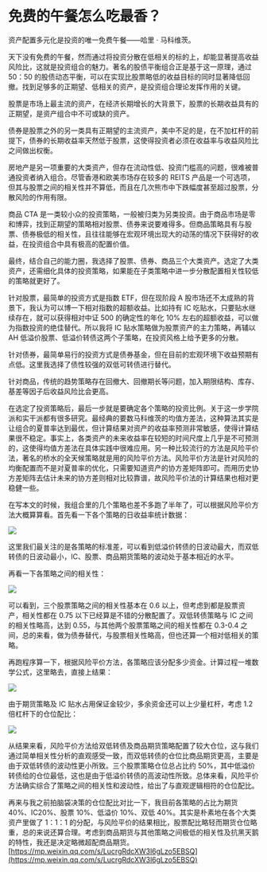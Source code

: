 # 免费的午餐怎么吃最香？
资产配置多元化是投资的唯一免费午餐——哈里 · 马科维茨。

天下没有免费的午餐，然而通过将投资分散在低相关的标的上，却能显著提高收益风险比，这就是投资组合的魅力。著名的股债平衡组合正是基于这一原理，通过 50：50 的股债动态平衡，可以在实现比股票略低的收益目标的同时显著降低回撤。找到足够多的正期望、低相关的资产，是投资组合理论发挥作用的关键。

股票是市场上最主流的资产，在经济长期增长的大背景下，股票的长期收益具有的正期望，是资产组合中不可或缺的资产。

债券是股票之外的另一类具有正期望的主流资产，美中不足的是，在不加杠杆的前提下，债券的长期收益率天然低于股票，这使得投资者必须在收益率与收益风险比之间做出权衡。

房地产是另一项重要的大类资产，但存在流动性低、投资门槛高的问题，很难被普通投资者纳入组合。尽管香港和欧美市场存在较多的 REITS 产品是一个可选项，但其与股票之间的相关性并不算低，而且在几次熊市中下跌幅度甚至超过股票，分散风险的作用有限。

商品 CTA 是一类较小众的投资策略，一般被归类为另类投资。由于商品市场是零和博弈，找到正期望的策略相对股票、债券来说要难得多。但商品策略具有与股票、债券极低的相关性，且往往能够在宏观环境出现大的动荡的情况下获得好的收益，在投资组合中具有极高的配置价值。

最终，结合自己的能力圈，我选择了股票、债券、商品三个大类资产。选定了大类资产，还需细化具体的投资策略，如果能在子类策略中进一步分散配置相关性较低的策略就更好了。

针对股票，最简单的投资方式是指数 ETF，但在现阶段 A 股市场还不太成熟的背景下，我认为可以博一下相对指数的超额收益。比如持有 IC 吃贴水，只要贴水继续存在，就可以获得相对中证 500 的确定性的年化 10% 左右的超额收益，可以做为指数投资的绝佳替代。所以我将 IC 贴水策略做为股票资产的主力策略，再辅以 AH 低溢价股票、低溢价转债这两个子策略，在投资风格上给予更多的分散。

针对债券，最简单易行的投资方式是债券基金，但在目前的宏观环境下收益预期有点低。这里我选择了债性较强的双低可转债进行替代。

针对商品，传统的趋势策略存在回撤大、回撤期长等问题，加入期限结构、库存、基差等因子后收益风险比会更高。

在选定了投资策略后，最后一步就是要确定各个策略的投资比例。关于这一步学院派和实干派都有很多研究。最经典的要数马科维茨的均值方差法，这种算法其实是让组合的夏普率达到最优，但计算结果对资产的收益率预测非常敏感，使得计算结果很不稳定。事实上，各类资产的未来收益率在较短的时间尺度上几乎是不可预测的，这使得均值方差法在具体实践中很难应用。另一种比较流行的方法是风险平价法，著名的桥水的全天候策略就是用的风险平价方法。风险平价方法是针对风险的均衡配置而不是对夏普率的优化，只需要知道资产的协方差矩阵即可。而用历史协方差矩阵去估计未来的协方差则相对比较靠谱，故风险平价法的计算结果也相对更稳健一些。

在写本文的时候，我组合里的几个策略也差不多跑了半年了，可以根据风险平价方法大概算算看。首先看一下各个策略的日收益率统计数据：  

![](https://mmbiz.qpic.cn/mmbiz_png/ADF4qbsm8iaBOE1UMYQNCCX7pTaNvEqFiaSqkUNgib7utVdRMsCOWRGaZym3oPRgPIbmpiaUfxJahOJlxC0jZEMsicw/640?wx_fmt=png)

这里我们最关注的是各策略的标准差，可以看到低溢价转债的日波动最大，而双低转债的日波动最小，IC、股票、商品期货策略的波动处于基本相近的水平。  

再看一下各策略之间的相关性：  

![](https://mmbiz.qpic.cn/mmbiz_png/ADF4qbsm8iaBOE1UMYQNCCX7pTaNvEqFiaric2LGBL8HMW4PNBJ6fp8vxiciaE4x7x3TPV0vd9KTWibBnqzBibBicaHYWA/640?wx_fmt=png)

可以看到，三个股票策略之间的相关性基本在 0.6 以上，但考虑到都是股票资产，相关性都在 0.75 以下已经算是不错的分散配置了。双低转债策略与 IC 之间的相关性略高，达到 0.55，与其他两个股票策略之间的相关性都在 0.3-0.4 之间，总的来看，做为债券替代，与股票相关性略高，但也还算一个相对低相关的策略。

再跑程序算一下，根据风险平价方法，各策略应该分配多少资金。计算过程一堆数学公式，这里略去，直接上结果：

![](https://mmbiz.qpic.cn/mmbiz_png/ADF4qbsm8iaBOE1UMYQNCCX7pTaNvEqFia3QWOhejF4eniamaUOKc4xy77Wxb4s87LIuciaNTiahOib5lVaMo7Ziac7ow/640?wx_fmt=png)

由于期货策略及 IC 贴水占用保证金较少，多余资金还可以上少量杠杆，考虑 1.2 倍杠杆下的仓位配比：

![](https://mmbiz.qpic.cn/mmbiz_png/ADF4qbsm8iaBOE1UMYQNCCX7pTaNvEqFiahnufegdxaxXRHyaAmK8WkvZmE1Ks3mSKSePQmOW8jw4k9ia4Vq23UVw/640?wx_fmt=png)

从结果来看，风险平价方法给双低转债及商品期货策略配置了较大仓位，这与我们通过简单相关性分析的直观感受一致，而双低转债的仓位比商品期货更高，主要是由于双低转债的波动性更小所致。三个股票策略仓位总占比约 50%，其中低溢价转债给的仓位最低，这也是由于低溢价转债的高波动性所致。总体来看，风险平价方法确实综合了策略之间的相关性和波动性，给出了与直观逻辑相符的仓位配比。

再来与我之前拍脑袋决策的仓位配比对比一下，我目前各策略的占比为期货 40%、IC20%、股票 10%、低溢价 10%、双低 40%。其实是朴素地在各个大类资产里做了 1：1：1 的分配，与风险平价的结果相比，股票配比略轻而期货仓位略重，总的来说还算合理。考虑到商品期货与其他策略之间极低的相关性及抗黑天鹅的特性，我还是决定略微超配商品期货。 
 [https://mp.weixin.qq.com/s/LucrgRdcXW3l6gLzo5EBSQ](https://mp.weixin.qq.com/s/LucrgRdcXW3l6gLzo5EBSQ)
